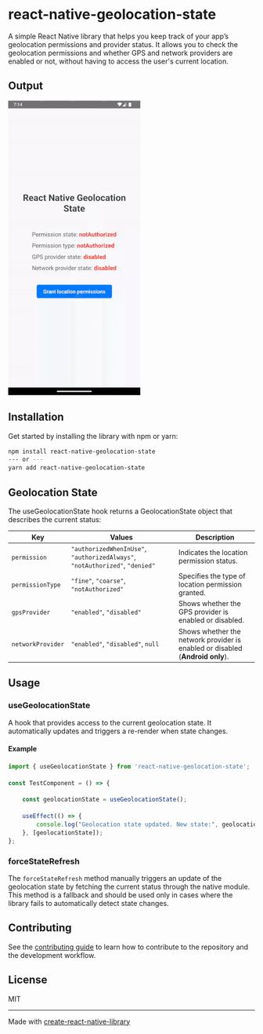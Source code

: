 # react-native-geolocation-state

A simple React Native library that helps you keep track of your app’s geolocation permissions and provider status.
It allows you to check the geolocation permissions and whether GPS and network providers are enabled or not, without having to access the user's current location.


## Output
![Output example](output_example.gif)


## Installation

Get started by installing the library with npm or yarn:

```sh
npm install react-native-geolocation-state
--- or ---
yarn add react-native-geolocation-state
```


## Geolocation State

The useGeolocationState hook returns a GeolocationState object that describes the current status:

| Key               | Values                                                                     | Description                                                                   |
|-------------------|----------------------------------------------------------------------------|-------------------------------------------------------------------------------|
| `permission`      | `"authorizedWhenInUse"`, `"authorizedAlways"`, `"notAuthorized"`, `"denied"` | Indicates the location permission status.                                     |
| `permissionType`  | `"fine"`, `"coarse"`, `"notAuthorized"`                                    | Specifies the type of location permission granted.                            |
| `gpsProvider`     | `"enabled"`, `"disabled"`                                                  | Shows whether the GPS provider is enabled or disabled.                        |
| `networkProvider` | `"enabled"`, `"disabled"`, `null`                                          | Shows whether the network provider is enabled or disabled (**Android only**). |


## Usage

### useGeolocationState

A hook that provides access to the current geolocation state. It automatically updates and triggers a re-render when state changes.

#### Example

```typescript
import { useGeolocationState } from 'react-native-geolocation-state';

const TestComponent = () => {
    
    const geolocationState = useGeolocationState();

    useEffect(() => {
        console.log("Geolocation state updated. New state:", geolocationState);
    }, [geolocationState]);
};
```

### forceStateRefresh

The `forceStateRefresh` method manually triggers an update of the geolocation state by fetching the current status through the native module.
This method is a fallback and should be used only in cases where the library fails to automatically detect state changes.


## Contributing

See the [contributing guide](CONTRIBUTING.md) to learn how to contribute to the repository and the development workflow.

## License

MIT

---

Made with [create-react-native-library](https://github.com/callstack/react-native-builder-bob)
